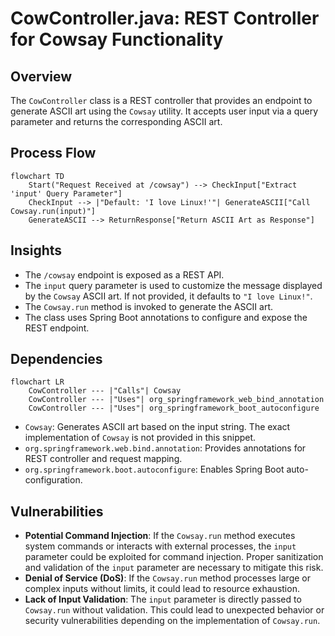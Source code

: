 # CowController.java: REST Controller for Cowsay Functionality

## Overview
The `CowController` class is a REST controller that provides an endpoint to generate ASCII art using the `Cowsay` utility. It accepts user input via a query parameter and returns the corresponding ASCII art.

## Process Flow
```mermaid
flowchart TD
    Start("Request Received at /cowsay") --> CheckInput["Extract 'input' Query Parameter"]
    CheckInput --> |"Default: 'I love Linux!'"| GenerateASCII["Call Cowsay.run(input)"]
    GenerateASCII --> ReturnResponse["Return ASCII Art as Response"]
```

## Insights
- The `/cowsay` endpoint is exposed as a REST API.
- The `input` query parameter is used to customize the message displayed by the `Cowsay` ASCII art. If not provided, it defaults to `"I love Linux!"`.
- The `Cowsay.run` method is invoked to generate the ASCII art.
- The class uses Spring Boot annotations to configure and expose the REST endpoint.

## Dependencies
```mermaid
flowchart LR
    CowController --- |"Calls"| Cowsay
    CowController --- |"Uses"| org_springframework_web_bind_annotation
    CowController --- |"Uses"| org_springframework_boot_autoconfigure
```

- `Cowsay`: Generates ASCII art based on the input string. The exact implementation of `Cowsay` is not provided in this snippet.
- `org.springframework.web.bind.annotation`: Provides annotations for REST controller and request mapping.
- `org.springframework.boot.autoconfigure`: Enables Spring Boot auto-configuration.

## Vulnerabilities
- **Potential Command Injection**: If the `Cowsay.run` method executes system commands or interacts with external processes, the `input` parameter could be exploited for command injection. Proper sanitization and validation of the `input` parameter are necessary to mitigate this risk.
- **Denial of Service (DoS)**: If the `Cowsay.run` method processes large or complex inputs without limits, it could lead to resource exhaustion.
- **Lack of Input Validation**: The `input` parameter is directly passed to `Cowsay.run` without validation. This could lead to unexpected behavior or security vulnerabilities depending on the implementation of `Cowsay.run`.
